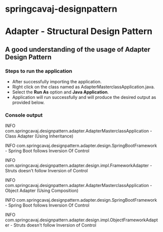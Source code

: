 # springcavaj-designpattern

# Adapter - Structural Design Pattern

## A good understanding of the usage of Adapter Design Pattern

### Steps to run the application
* After successfully importing the application.
* Right click on the class named as AdapterMasterclassApplication.java.
* Select the <strong>Run As</strong> option and <strong>Java Application</strong>.
* Application will run successfully and will produce the desired output as provided below.

### Console output
INFO com.springcavaj.designpattern.adapter.AdapterMasterclassApplication - Class Adapter (Using Inheritance)

INFO com.springcavaj.designpattern.adapter.design.SpringBootFramework - Spring Boot follows Inversion Of Control

INFO com.springcavaj.designpattern.adapter.design.impl.FrameworkAdapter - Struts doesn't follow Inversion of Control

INFO com.springcavaj.designpattern.adapter.AdapterMasterclassApplication - Object Adapter (Using Composition)

INFO com.springcavaj.designpattern.adapter.design.SpringBootFramework - Spring Boot follows Inversion Of Control

INFO com.springcavaj.designpattern.adapter.design.impl.ObjectFrameworkAdapter - Struts doesn't follow Inversion of Control
